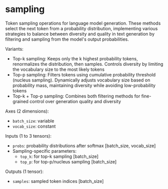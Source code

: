 # sampling

 Token sampling operations for language model generation. These methods select the next token from a probability distribution, implementing various strategies to balance between diversity and quality in text generation by filtering and sampling from the model's output probabilities.

Variants:
- Top-k sampling: Keeps only the k highest probability tokens, renormalizes the distribution, then samples. Controls diversity by limiting the vocabulary size to the most likely tokens
- Top-p sampling: Filters tokens using cumulative probability threshold (nucleus sampling). Dynamically adjusts vocabulary size based on probability mass, maintaining diversity while avoiding low-probability tokens
- Top-k + Top-p sampling: Combines both filtering methods for fine-grained control over generation quality and diversity

Axes (2 dimensions):
- `batch_size`: variable
- `vocab_size`: constant

Inputs (1 to 3 tensors):
- `probs`: probability distributions after softmax [batch_size, vocab_size]
- Sampling-specific parameters:
  - `top_k`: for top-k sampling [batch_size]
  - `top_p`: for top-p/nucleus sampling [batch_size]

Outputs (1 tensor):
- `samples`: sampled token indices [batch_size]
